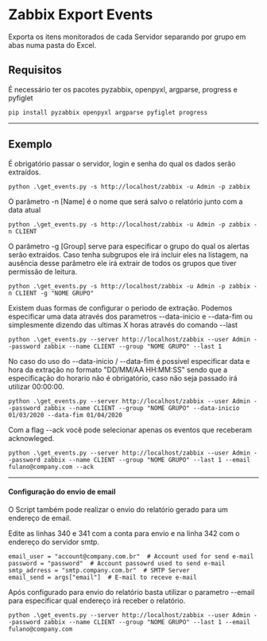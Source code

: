 # Zabbix Export Events

Exporta os itens monitorados de cada Servidor separando por grupo em abas numa pasta do Excel.

## Requisitos
É necessário ter os pacotes pyzabbix, openpyxl, argparse, progress e pyfiglet

`pip install pyzabbix openpyxl argparse pyfiglet progress`


------------

## Exemplo
É obrigatório passar o servidor, login e senha do qual os dados serão extraídos.

`python .\get_events.py -s http://localhost/zabbix -u Admin -p zabbix`

O parâmetro -n [Name] é o nome que será salvo o relatório junto com a data atual

`python .\get_events.py -s http://localhost/zabbix -u Admin -p zabbix -n CLIENT`

O parâmetro -g [Group] serve para especificar o grupo do qual os alertas serão extraidos. Caso tenha subgrupos ele irá incluir eles na listagem, na ausência desse parâmetro ele irá extrair de todos os grupos que tiver permissão de leitura.

`python .\get_events.py -s http://localhost/zabbix -u Admin -p zabbix -n CLIENT -g "NOME GRUPO"`

Existem duas formas de configurar o periodo de extração. Podemos especificar uma data através dos parametros --data-inicio e --data-fim ou simplesmente dizendo das ultimas X horas através do comando --last

`python .\get_events.py --server http://localhost/zabbix --user Admin --password zabbix --name CLIENT --group "NOME GRUPO" --last 1`

No caso do uso do --data-inicio / --data-fim é possivel especificar data e hora da extração no formato "DD/MM/AA HH:MM:SS" sendo que a especificação do horario não é obrigatório, caso não seja passado irá utilizar 00:00:00.

`python .\get_events.py --server http://localhost/zabbix --user Admin --password zabbix --name CLIENT --group "NOME GRUPO" --data-inicio 01/03/2020 --data-fim 01/04/2020`

Com a flag --ack você pode selecionar apenas os eventos que receberam acknowleged.

`python .\get_events.py --server http://localhost/zabbix --user Admin --password zabbix --name CLIENT --group "NOME GRUPO" --last 1 --email fulano@company.com --ack`

------------

#### Configuração do envio de email

O Script também pode realizar o envio do relatório gerado para um endereço de email.

Edite as linhas 340 e 341 com a conta para envio e na linha 342 com o endereço do servidor smtp.

	email_user = "account@company.com.br"  # Account used for send e-mail
    password = "password"  # Account passowrd used to send e-mail
    smtp_adrress = "smtp.company.com.br"  # SMTP Server
    email_send = args["email"]  # E-mail to receve e-mail

Após configurado para envio do relatório basta utilizar o parametro --email para especificar qual endereço irá receber o relatório.

`python .\get_events.py --server http://localhost/zabbix --user Admin --password zabbix --name CLIENT --group "NOME GRUPO" --last 1 --email fulano@company.com`


